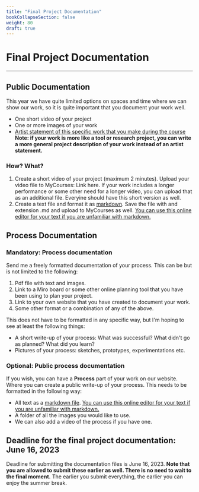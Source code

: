 ```yaml
---
title: "Final Project Documentation"
bookCollapseSection: false
weight: 80
draft: true
---
```


# Final Project Documentation

---

## Public Documentation

This year we have quite limited options on spaces and time where we can show our work, so it is quite important that you document your work well.

- One short video of your project
- One or more images of your work
- [Artist statement of this specific work that you make during the course](https://www.gyst-ink.com/artist-statement-guidelines)
**Note: if your work is more like a tool or research project, you can write a more general project description of your work instead of an artist statement.**

### How? What?

1. Create a short video of your project (maximum 2 minutes). Upload your video file to MyCourses: Link here. If your work includes a longer performance or some other need for a longer video, you can upload that as an additional file. Everyine should have this short version as well.
2. Create a text file and format it as [markdown](https://www.markdownguide.org/basic-syntax/). Save the file with and extension .md and upload to MyCourses as well. [You can use this online editor for your text if you are unfamiliar with markdown.](https://stackedit.io/)

## Process Documentation

### Mandatory: Process documentation 

Send me a freely formatted documentation of your process. This can be but is not limited to the following:

1. Pdf file with text and images.
2. Link to a Miro board or some other online planning tool that you have been using to plan your project.
3. Link to your own website that you have created to document your work.
4. Some other format or a combination of any of the above.

This does not have to be formatted in any specific way, but I'm hoping to see at least the following things:

- A short write-up of your process: What was successful? What didn't go as planned? What did you learn?
- Pictures of your process: sketches, prototypes, experimentations etc.

### Optional: Public process documentation 

If you wish, you can have a **Process** part of your work on our website. Where you can create a public write-up of your process. This needs to be formatted in the following way:

- All text as a [markdown file](https://www.markdownguide.org/basic-syntax/). [You can use this online editor for your text if you are unfamiliar with markdown.](https://stackedit.io/)
- A folder of all the images you would like to use.
- We can also add a video of the process if you have one.

## Deadline for the final project documentation: June 16, 2023

Deadline for submitting the documentation files is June 16, 2023. **Note that you are allowed to submit these earlier as well. There is no need to wait to the final moment.** The earlier you submit everything, the earlier you can enjoy the summer break.


